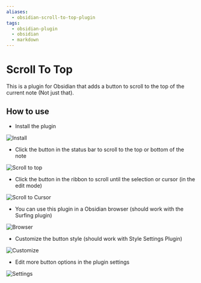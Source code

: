 ```yaml
---
aliases:
  - obsidian-scroll-to-top-plugin
tags:
  - obsidian-plugin
  - obsidian
  - markdown
---
```

# Scroll To Top

This is a plugin for Obsidian that adds a button to scroll to the top of the current note (Not just that).

## How to use

-  Install the plugin

![Install](./assets/image.rbytrvrif9c.png)

- Click the button in the status bar to scroll to the top or bottom of the note

![Scroll to top](./assets/image.52t5j8rrigg0.png)

- Click the button in the ribbon to scroll until the selection or cursor (in the edit mode)

![Scroll to Cursor](./assets/image.ku7p6hzfg1c.webp)

- You can use this plugin in a Obsidian browser (should work with the Surfing plugin)

![Browser](./assets/image.768ldvty9lw0.webp)

- Customize the button style (should work with Style Settings Plugin)

![Customize](./assets/image.1shejki8q4rk.webp)

- Edit more button options in the plugin settings

![Settings](./assets/image.16rzrrt2tl5s.webp)
